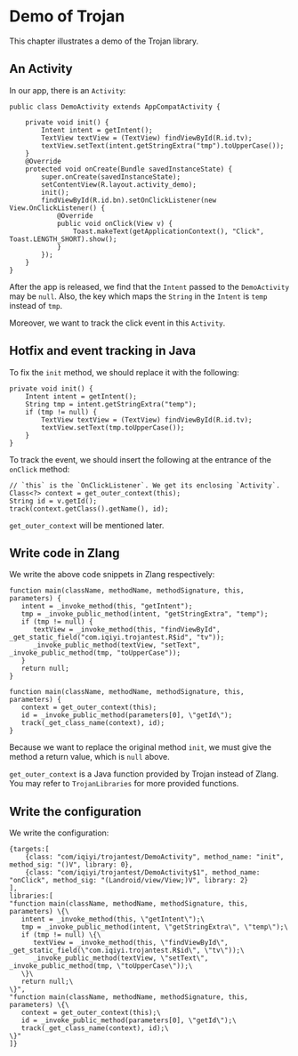 # Demo of Trojan

This chapter illustrates a demo of the Trojan library.

## An Activity

In our app, there is an `Activity`:

```
public class DemoActivity extends AppCompatActivity {

    private void init() {
        Intent intent = getIntent();
        TextView textView = (TextView) findViewById(R.id.tv);
        textView.setText(intent.getStringExtra("tmp").toUpperCase());
    }
    @Override
    protected void onCreate(Bundle savedInstanceState) {
        super.onCreate(savedInstanceState);
        setContentView(R.layout.activity_demo);
        init();
        findViewById(R.id.bn).setOnClickListener(new View.OnClickListener() {
            @Override
            public void onClick(View v) {
                Toast.makeText(getApplicationContext(), "Click", Toast.LENGTH_SHORT).show();
            }
        });
    }
}
```

After the app is released, we find that the `Intent` passed to the `DemoActivity` may be `null`.
Also, the key which maps the `String` in the `Intent` is `temp` instead of `tmp`.

Moreover, we want to track the click event in this `Activity`.

## Hotfix and event tracking in Java

To fix the `init` method, we should replace it with the following:

```
private void init() {
    Intent intent = getIntent();
    String tmp = intent.getStringExtra("temp");
    if (tmp != null) {
        TextView textView = (TextView) findViewById(R.id.tv);
        textView.setText(tmp.toUpperCase());
    }
}
```

To track the event, we should insert the following at the entrance of the `onClick` method:

```
// `this` is the `OnClickListener`. We get its enclosing `Activity`.
Class<?> context = get_outer_context(this);
String id = v.getId();
track(context.getClass().getName(), id);
```

`get_outer_context` will be mentioned later.

## Write code in Zlang

We write the above code snippets in Zlang respectively:

```
function main(className, methodName, methodSignature, this, parameters) {
   intent = _invoke_method(this, "getIntent");
   tmp = _invoke_public_method(intent, "getStringExtra", "temp");
   if (tmp != null) {
      textView = _invoke_method(this, "findViewById", _get_static_field("com.iqiyi.trojantest.R$id", "tv"));
      _invoke_public_method(textView, "setText", _invoke_public_method(tmp, "toUpperCase"));
   }
   return null;
}
```

```
function main(className, methodName, methodSignature, this, parameters) {
   context = get_outer_context(this);
   id = _invoke_public_method(parameters[0], \"getId\");
   track(_get_class_name(context), id);
}
```

Because we want to replace the original method `init`, we must give the method a return value, which is `null` above.

`get_outer_context` is a Java function provided by Trojan instead of Zlang.
You may refer to `TrojanLibraries` for more provided functions.

## Write the configuration

We write the configuration:
```
{targets:[
    {class: "com/iqiyi/trojantest/DemoActivity", method_name: "init", method_sig: "()V", library: 0},
    {class: "com/iqiyi/trojantest/DemoActivity$1", method_name: "onClick", method_sig: "(Landroid/view/View;)V", library: 2}
],
libraries:[
"function main(className, methodName, methodSignature, this, parameters) \{\
   intent = _invoke_method(this, \"getIntent\");\
   tmp = _invoke_public_method(intent, \"getStringExtra\", \"temp\");\
   if (tmp != null) \{\
      textView = _invoke_method(this, \"findViewById\", _get_static_field(\"com.iqiyi.trojantest.R$id\", \"tv\"));\
      _invoke_public_method(textView, \"setText\", _invoke_public_method(tmp, \"toUpperCase\"));\
   \}\
   return null;\
\}",
"function main(className, methodName, methodSignature, this, parameters) \{\
   context = get_outer_context(this);\
   id = _invoke_public_method(parameters[0], \"getId\");\
   track(_get_class_name(context), id);\
\}"
]}
```